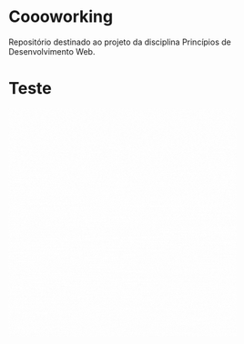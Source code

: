 # Coooworking

Repositório destinado ao projeto da disciplina Princípios de Desenvolvimento Web.


<h1>Teste</h1>

<img src="./Coooworking.gif" width="400"/>